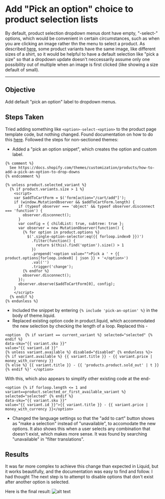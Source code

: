 
# Add "Pick an option" choice to product selection lists
By default, product selection dropdown menus dont have empty, "-select-" options, which would be convenient in certain circumstances, such as when you are clicking an image rather thn the menu to select a product. As described [here](https://github.com/rebeccapizano/Coursework/tree/master/Shopify-Liquid/ClickImageToSelectProduct), some product variants have the same image, like different sizes of a shirt, so it would be helpful to have a default selection like "pick a size" so that a dropdown update doesn't neccessarily assume only one possibility out of multiple when an image is first clicked (like showing a size default of small).
___
## Objective
Add default "pick an option" label to dropdown menus. 

## Steps Taken
Tried adding something like ```<option>-select-<option>``` to the product page template code, but nothing changed. Found documentation on how to do this [here](https://help.shopify.com/en/themes/customization/products/variants/how-to-add-a-pick-an-option-to-drop-downs#non-sectioned-themes). Followed the steps for non-sectioned themes:

* Added a "pick an option snippet", which creates the option and custom label.
```
{% comment %}
  See https://docs.shopify.com/themes/customization/products/how-to-add-a-pick-an-option-to-drop-downs
{% endcomment %}

{% unless product.selected_variant %}
  {% if product.variants.size > 1 %}
    <script>
    var $addToCartForm = $('form[action="/cart/add"]');
    if (window.MutationObserver && $addToCartForm.length) {
      if (typeof observer === 'object' && typeof observer.disconnect === 'function') {
        observer.disconnect();
      }
      var config = { childList: true, subtree: true };
      var observer = new MutationObserver(function() {      
        {% for option in product.options %}
          $('.single-option-selector:eq({{ forloop.index0 }})')
            .filter(function() { 
              return $(this).find('option').size() > 1  
            })
            .prepend('<option value="">Pick a ' + {{ product.options[forloop.index0] | json }} + '</option>')
            .val('')
            .trigger('change');
        {% endfor %}
        observer.disconnect();
      });  
      observer.observe($addToCartForm[0], config);
    } 
    </script>  
  {% endif %}
{% endunless %}
```
* Included the snippet by entering ```{% include 'pick-an-option' %}``` in the body of theme.liquid.
* Replaced existing option code in product.liquid, which accommodated the new selection by checking the length of a loop. Replaced this -
```		
<option  {% if variant == current_variant %} selected="selected" {% endif %} 
data-sku="{{ variant.sku }}" 
value="{{ variant.id }}" 
{% unless variant.available %} disabled="disabled" {% endunless %}>
{% if variant.available %} {{ variant.title }} - {{ variant.price | money_with_currency }}
{% else %} {{ variant.title }} - {{ 'products.product.sold_out' | t }} {% endif %}' </option>
```
With this, which also appears to simplify other existing code at the end- 
```
<option {% if forloop.length <= 1 and variant==product.selected_or_first_available_variant %} selected="selected" {% endif %} 
data-sku="{{ variant.sku }}" 
value="{{ variant.id }}">{{ variant.title }} - {{ variant.price | money_with_currency }}</option>
```
* Changed the language settings so that the "add to cart" button shows as "make a selection" instead of "unavailable", to accomodate the new options. It also shows this when a user selects any combination that doesn't exist, which makes more sense. It was found by searching "unavailable" in "filter translations".


## Results
It was far more complex to achieve this change than expected in Liquid, but it works beautifully, and the documentation was easy to find and follow. I had thought The next step is to attempt to disable options that don't exist after another option is selected.

Here is the final result:
![alt text](https://github.com/rebeccapizano/Coursework/blob/master/Shopify-Liquid/DropdownCustomization/solvedPickAnOption.png)
